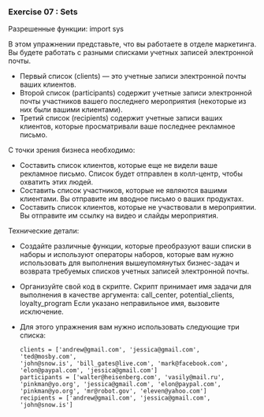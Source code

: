 ### Exercise 07 : Sets

Разрешенные функции: import sys

В этом упражнении представьте, что вы работаете в отделе маркетинга. Вы будете работать с разными списками учетных записей электронной почты. 
- Первый список (clients) — это учетные записи электронной почты ваших клиентов. 
- Второй список (participants) содержит учетные записи электронной почты участников вашего последнего мероприятия (некоторые из них были вашими клиентами). 
- Третий список (recipients) содержит учетные записи ваших клиентов, которые просматривали ваше последнее рекламное письмо.

С точки зрения бизнеса необходимо:
* Составить список клиентов, которые еще не видели ваше рекламное письмо. Список будет отправлен в колл-центр, чтобы охватить этих людей.
* Составить список участников, которые не являются вашими клиентами. Вы отправите им вводное письмо о ваших продуктах.
* Составить список клиентов, которые не участвовали в мероприятии. Вы отправите им ссылку на видео и слайды мероприятия.

Технические детали:
* Создайте различные функции, которые преобразуют ваши списки в наборы и используют операторы наборов, которые вам нужно использовать для выполнения вышеупомянутых бизнес-задач и возврата требуемых списков учетных записей электронной почты.
* Организуйте свой код в скрипте. Скрипт принимает имя задачи для выполнения в качестве аргумента: call_center, potential_clients, loyalty_program Если указано неправильное имя, вызовите исключение.
* Для этого упражнения вам нужно использовать следующие три списка:

      clients = ['andrew@gmail.com', 'jessica@gmail.com', 'ted@mosby.com',
      'john@snow.is', 'bill_gates@live.com', 'mark@facebook.com',
      'elon@paypal.com', 'jessica@gmail.com']
      participants = ['walter@heisenberg.com', 'vasily@mail.ru',
      'pinkman@yo.org', 'jessica@gmail.com', 'elon@paypal.com',
      'pinkman@yo.org', 'mr@robot.gov', 'eleven@yahoo.com']
      recipients = ['andrew@gmail.com', 'jessica@gmail.com', 'john@snow.is']
